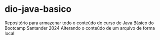 # dio-java-basico
Repositório para armazenar todo o conteúdo do curso de Java Básico do Bootcamp Santander 2024
Alterando o conteúdo de um arquivo de forma local